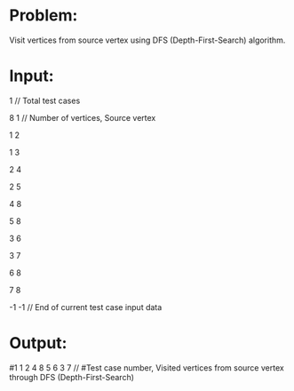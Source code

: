 # Problem:
Visit vertices from source vertex using DFS (Depth-First-Search) algorithm.



# Input:
1   // Total test cases

8 1   // Number of vertices, Source vertex

1 2

1 3

2 4

2 5

4 8

5 8

3 6

3 7

6 8

7 8

-1 -1   // End of current test case input data



# Output:
#1 1 2 4 8 5 6 3 7 // #Test case number, Visited vertices from source vertex through DFS (Depth-First-Search)
